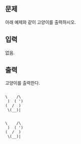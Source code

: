 <section id="description" class="problem-section"><div class="headline"><h2>문제</h2></div><div id="problem_description" class="problem-text"><p>아래 예제와 같이 고양이를 출력하시오.</p></div></section><section id="input" class="problem-section"><div class="headline"><h2>입력</h2></div><div id="problem_input" class="problem-text"><p>없음.</p></div></section><section id="output" class="problem-section"><div class="headline"><h2>출력</h2></div><div id="problem_output" class="problem-text"><p>고양이를 출력한다.</p></div></section><section id="limit" style="display:none;" class="problem-section"><div class="headline"><h2>제한</h2></div><div id="problem_limit" class="problem-text"></div></section>

```

```



```
\    /\
 )  ( ')
(  /  )
 \(__)|

```



```

```



```
\    /\
 )  ( ')
(  /  )
 \(__)|

```

<section id="hint" style="display: none;" class="problem-section"><div class="headline"><h2>힌트</h2></div><div id="problem_hint" class="problem-text"></div></section>